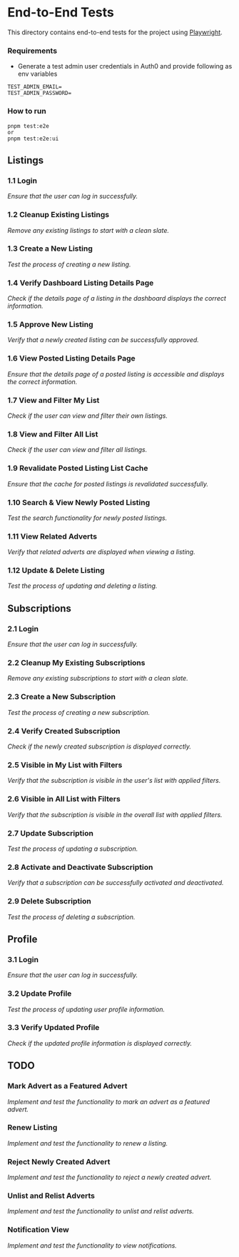 # End-to-End Tests

This directory contains end-to-end tests for the project using [Playwright](https://playwright.dev/).

### Requirements
- Generate a test admin user credentials in Auth0 and provide following as env variables
```
TEST_ADMIN_EMAIL=
TEST_ADMIN_PASSWORD=
```

### How to run
```
pnpm test:e2e
or
pnpm test:e2e:ui
```

## Listings

### 1.1 Login

_Ensure that the user can log in successfully._

### 1.2 Cleanup Existing Listings

_Remove any existing listings to start with a clean slate._

### 1.3 Create a New Listing

_Test the process of creating a new listing._

### 1.4 Verify Dashboard Listing Details Page

_Check if the details page of a listing in the dashboard displays the correct information._

### 1.5 Approve New Listing

_Verify that a newly created listing can be successfully approved._

### 1.6 View Posted Listing Details Page

_Ensure that the details page of a posted listing is accessible and displays the correct information._

### 1.7 View and Filter My List

_Check if the user can view and filter their own listings._

### 1.8 View and Filter All List

_Check if the user can view and filter all listings._

### 1.9 Revalidate Posted Listing List Cache

_Ensure that the cache for posted listings is revalidated successfully._

### 1.10 Search & View Newly Posted Listing

_Test the search functionality for newly posted listings._

### 1.11 View Related Adverts

_Verify that related adverts are displayed when viewing a listing._

### 1.12 Update & Delete Listing

_Test the process of updating and deleting a listing._

## Subscriptions

### 2.1 Login

_Ensure that the user can log in successfully._

### 2.2 Cleanup My Existing Subscriptions

_Remove any existing subscriptions to start with a clean slate._

### 2.3 Create a New Subscription

_Test the process of creating a new subscription._

### 2.4 Verify Created Subscription

_Check if the newly created subscription is displayed correctly._

### 2.5 Visible in My List with Filters

_Verify that the subscription is visible in the user's list with applied filters._

### 2.6 Visible in All List with Filters

_Verify that the subscription is visible in the overall list with applied filters._

### 2.7 Update Subscription

_Test the process of updating a subscription._

### 2.8 Activate and Deactivate Subscription

_Verify that a subscription can be successfully activated and deactivated._

### 2.9 Delete Subscription

_Test the process of deleting a subscription._

## Profile

### 3.1 Login

_Ensure that the user can log in successfully._

### 3.2 Update Profile

_Test the process of updating user profile information._

### 3.3 Verify Updated Profile

_Check if the updated profile information is displayed correctly._

## TODO

### Mark Advert as a Featured Advert

_Implement and test the functionality to mark an advert as a featured advert._

### Renew Listing

_Implement and test the functionality to renew a listing._

### Reject Newly Created Advert

_Implement and test the functionality to reject a newly created advert._

### Unlist and Relist Adverts

_Implement and test the functionality to unlist and relist adverts._

### Notification View

_Implement and test the functionality to view notifications._
